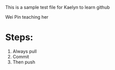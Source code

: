 This is a sample test file for Kaelyn to learn github

Wei Pin teaching her

# Steps:

1. Always pull
2. Commit
3. Then push
